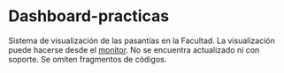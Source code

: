 # Dashboard-practicas
Sistema de visualización de las pasantías en la Facultad. La visualización puede hacerse desde el [monitor](https://bit.ly/monitorpasantiasfcg). No se encuentra actualizado ni con soporte. Se omiten fragmentos de códigos. 
